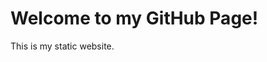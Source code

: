 <!-- index.html -->
<!DOCTYPE html>
<html lang="en">
<head>
  <meta charset="UTF-8">
  <title>My Website</title>
</head>
<body>
  <h1>Welcome to my GitHub Page!</h1>
  <p>This is my static website.</p>
</body>
</html>

